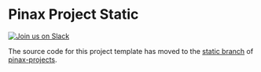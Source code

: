 Pinax Project Static
=======================

[![Join us on Slack](http://slack.pinaxproject.com/badge.svg)](http://slack.pinaxproject.com/)


The source code for this project template has moved to the [static branch](https://github.com/pinax/pinax-projects/tree/static) of [pinax-projects](https://github.com/pinax/pinax-projects/).
